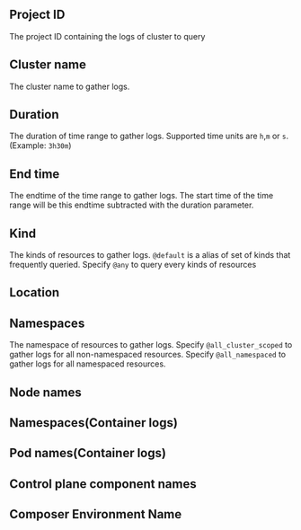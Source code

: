 <!-- BEGIN GENERATED PART: form-element-header-cloud.google.com/input/project-id -->
## Project ID

The project ID containing the logs of cluster to query
<!-- END GENERATED PART: form-element-header-cloud.google.com/input/project-id -->
<!-- BEGIN GENERATED PART: form-element-header-cloud.google.com/input/cluster-name -->
## Cluster name

The cluster name to gather logs.
<!-- END GENERATED PART: form-element-header-cloud.google.com/input/cluster-name -->
<!-- BEGIN GENERATED PART: form-element-header-cloud.google.com/input/duration -->
## Duration

The duration of time range to gather logs. Supported time units are `h`,`m` or `s`. (Example: `3h30m`)
<!-- END GENERATED PART: form-element-header-cloud.google.com/input/duration -->
<!-- BEGIN GENERATED PART: form-element-header-cloud.google.com/input/end-time -->
## End time

The endtime of the time range to gather logs.  The start time of the time range will be this endtime subtracted with the duration parameter.
<!-- END GENERATED PART: form-element-header-cloud.google.com/input/end-time -->
<!-- BEGIN GENERATED PART: form-element-header-cloud.google.com/input/kinds -->
## Kind

The kinds of resources to gather logs. `@default` is a alias of set of kinds that frequently queried. Specify `@any` to query every kinds of resources
<!-- END GENERATED PART: form-element-header-cloud.google.com/input/kinds -->
<!-- BEGIN GENERATED PART: form-element-header-cloud.google.com/input/location -->
## Location


<!-- END GENERATED PART: form-element-header-cloud.google.com/input/location -->
<!-- BEGIN GENERATED PART: form-element-header-cloud.google.com/input/namespaces -->
## Namespaces

The namespace of resources to gather logs. Specify `@all_cluster_scoped` to gather logs for all non-namespaced resources. Specify `@all_namespaced` to gather logs for all namespaced resources.
<!-- END GENERATED PART: form-element-header-cloud.google.com/input/namespaces -->
<!-- BEGIN GENERATED PART: form-element-header-cloud.google.com/input/node-name-filter -->
## Node names


<!-- END GENERATED PART: form-element-header-cloud.google.com/input/node-name-filter -->
<!-- BEGIN GENERATED PART: form-element-header-cloud.google.com/input/container-query-namespaces -->
## Namespaces(Container logs)


<!-- END GENERATED PART: form-element-header-cloud.google.com/input/container-query-namespaces -->
<!-- BEGIN GENERATED PART: form-element-header-cloud.google.com/input/container-query-podnames -->
## Pod names(Container logs)


<!-- END GENERATED PART: form-element-header-cloud.google.com/input/container-query-podnames -->
<!-- BEGIN GENERATED PART: form-element-header-cloud.google.com/input/component-names -->
## Control plane component names


<!-- END GENERATED PART: form-element-header-cloud.google.com/input/component-names -->
<!-- BEGIN GENERATED PART: form-element-header-cloud.google.com/input/composer/environment_name -->
## Composer Environment Name


<!-- END GENERATED PART: form-element-header-cloud.google.com/input/composer/environment_name -->
